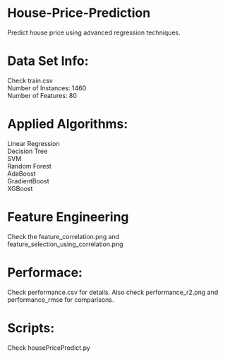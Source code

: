 # House-Price-Prediction
Predict house price using advanced regression techniques.

# Data Set Info: 
Check train.csv<br/>
Number of Instances: 1460<br/>
Number of Features: 80<br/>

# Applied Algorithms:
Linear Regression<br/>
Decision Tree<br/>
SVM<br/>
Random Forest<br/>
AdaBoost<br/>
GradientBoost<br/>
XGBoost<br/>

# Feature Engineering
Check the feature_correlation.png and feature_selection_using_correlation.png

# Performace:
Check performance.csv for details. Also check performance_r2.png and performance_rmse for comparisons.

# Scripts:
Check housePricePredict.py
